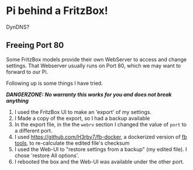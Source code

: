 # Pi behind a FritzBox!

DynDNS?

## Freeing Port 80

Some FritzBox models provide their own WebServer to access and change settings. 
That Webserver usually runs on Port 80, which we may want to forward to our Pi.

Following up is some things I have tried.

***DANGERZONE: No warranty this works for you and does not break anything***

1. I used the FritzBox UI to make an 'export' of my settings.
2. I Made a copy of the export, so I had a backup available
3. In the export file, in the the `webrv` section I changed the value of `port` to a different port.
4. I used https://github.com/H3rby7/fb-docker, a dockerized version of [fb tools](http://mengelke.de/.dg), to re-calculate the edited file's checksum
5. I used the Web-UI to "restore settings from a backup" (my edited file). I chose 'restore All options'.
6. I rebooted the box and the Web-UI was available under the other port.
